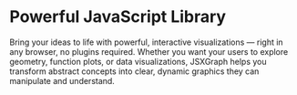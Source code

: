 # Powerful JavaScript Library 
Bring your ideas to life with powerful, interactive visualizations — right in any browser, no plugins required. Whether you want your users to explore geometry, function plots, or data visualizations, JSXGraph helps you transform abstract concepts into clear, dynamic graphics they can manipulate and understand.
